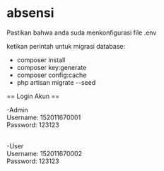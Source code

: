 # absensi

Pastikan bahwa anda suda menkonfigurasi file .env

ketikan perintah untuk migrasi database:
- composer install
- composer key:generate
- composer config:cache
- php artisan migrate --seed

== Login Akun ==

-Admin</br>
Username: 152011670001</br>
Password: 123123</br></br>

-User</br>
Username: 152011670002</br>
Password: 123123
